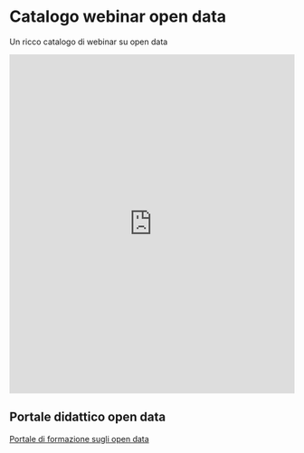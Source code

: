 # Catalogo webinar open data
Un ricco catalogo di webinar su open data

<iframe width="100%" height="600px" frameBorder="0" src="https://docs.google.com/spreadsheets/d/e/2PACX-1vTOW_zpOlpJh1mLc4vPIBm6Xq7GQNkRiicl4Gt39aU3lbVLhEOzn7x4Myg-m9yFU_RBHzrXIRBEQtBH/pubhtml"></iframe>


## Portale didattico open data
[Portale di formazione sugli open data](https://sites.google.com/view/opendataformazione)
